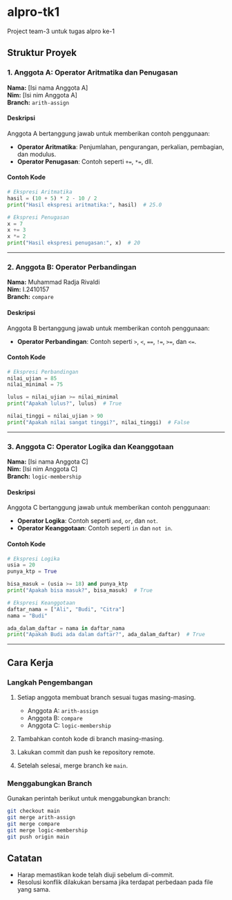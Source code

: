 # alpro-tk1
Project team-3 untuk tugas alpro ke-1

## Struktur Proyek

### 1. **Anggota A: Operator Aritmatika dan Penugasan**
**Nama:** [Isi nama Anggota A] </br>
**Nim:** [Isi nim Anggota A] </br>
**Branch:** `arith-assign` </br>

#### Deskripsi
Anggota A bertanggung jawab untuk memberikan contoh penggunaan:
- **Operator Aritmatika**: Penjumlahan, pengurangan, perkalian, pembagian, dan modulus.
- **Operator Penugasan**: Contoh seperti `+=`, `*=`, dll.

#### Contoh Kode
```python
# Ekspresi Aritmatika
hasil = (10 + 5) * 2 - 10 / 2
print("Hasil ekspresi aritmatika:", hasil)  # 25.0

# Ekspresi Penugasan
x = 7
x += 3
x *= 2
print("Hasil ekspresi penugasan:", x)  # 20
```

---

### 2. **Anggota B: Operator Perbandingan**
**Nama:** Muhammad Radja Rivaldi </br>
**Nim:** I.2410157 </br>
**Branch:** `compare` </br>

#### Deskripsi
Anggota B bertanggung jawab untuk memberikan contoh penggunaan:
- **Operator Perbandingan**: Contoh seperti `>`, `<`, `==`, `!=`, `>=`, dan `<=`.

#### Contoh Kode
```python
# Ekspresi Perbandingan
nilai_ujian = 85
nilai_minimal = 75

lulus = nilai_ujian >= nilai_minimal
print("Apakah lulus?", lulus)  # True

nilai_tinggi = nilai_ujian > 90
print("Apakah nilai sangat tinggi?", nilai_tinggi)  # False
```

---

### 3. **Anggota C: Operator Logika dan Keanggotaan**
**Nama:** [Isi nama Anggota C] </br>
**Nim:** [Isi nim Anggota C]  </br>
**Branch:** `logic-membership` </br>

#### Deskripsi
Anggota C bertanggung jawab untuk memberikan contoh penggunaan:
- **Operator Logika**: Contoh seperti `and`, `or`, dan `not`.
- **Operator Keanggotaan**: Contoh seperti `in` dan `not in`.

#### Contoh Kode
```python
# Ekspresi Logika
usia = 20
punya_ktp = True

bisa_masuk = (usia >= 18) and punya_ktp
print("Apakah bisa masuk?", bisa_masuk)  # True

# Ekspresi Keanggotaan
daftar_nama = ["Ali", "Budi", "Citra"]
nama = "Budi"

ada_dalam_daftar = nama in daftar_nama
print("Apakah Budi ada dalam daftar?", ada_dalam_daftar)  # True
```

---

## Cara Kerja

### Langkah Pengembangan
1. Setiap anggota membuat branch sesuai tugas masing-masing.
   - Anggota A: `arith-assign`
   - Anggota B: `compare`
   - Anggota C: `logic-membership`

2. Tambahkan contoh kode di branch masing-masing.
3. Lakukan commit dan push ke repository remote.
4. Setelah selesai, merge branch ke `main`.

### Menggabungkan Branch
Gunakan perintah berikut untuk menggabungkan branch:
```bash
git checkout main
git merge arith-assign
git merge compare
git merge logic-membership
git push origin main
```

## Catatan
- Harap memastikan kode telah diuji sebelum di-commit.
- Resolusi konflik dilakukan bersama jika terdapat perbedaan pada file yang sama.
